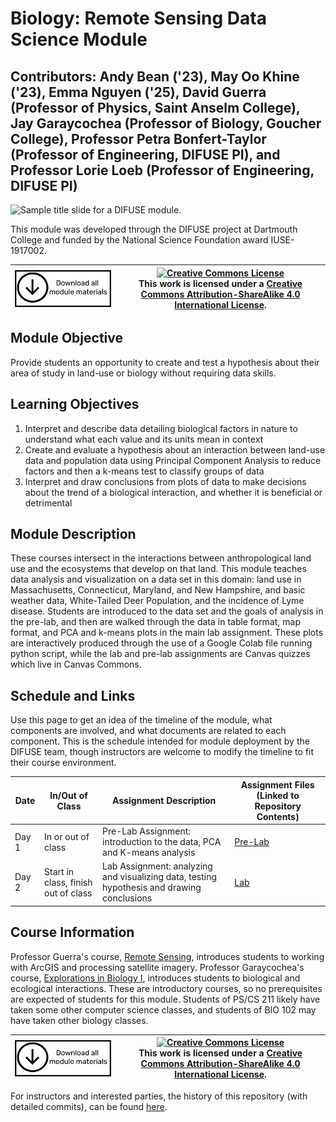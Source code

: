 # Biology: Remote Sensing Data Science Module

## Contributors: Andy Bean ('23), May Oo Khine ('23), Emma Nguyen ('25), David Guerra (Professor of Physics, Saint Anselm College), Jay Garaycochea (Professor of Biology, Goucher College), Professor Petra Bonfert-Taylor (Professor of Engineering, DIFUSE PI), and Professor Lorie Loeb (Professor of Engineering, DIFUSE PI)

![Sample title slide for a DIFUSE module.](repository-assets/DIFUSE-bio-sat.png)

This module was developed through the DIFUSE project at Dartmouth College and funded by the National Science Foundation award IUSE-1917002.

|[<img src="repository-assets/download-all.png" alt="Download the entire module" align="center" style="width: 4in;" />](https://github.com/difuse-dartmouth/biology-remote-sensing/archive/refs/heads/main.zip)| <a rel="license" href="http://creativecommons.org/licenses/by-sa/4.0/"><img alt="Creative Commons License" style="width=2in" src="https://i.creativecommons.org/l/by-sa/4.0/88x31.png" /><br></a>This work is licensed under a <a rel="license" href="http://creativecommons.org/licenses/by-sa/4.0/">Creative Commons Attribution-ShareAlike 4.0 International License</a>. |
|---------|----------|

## Module Objective

Provide students an opportunity to create and test a hypothesis about their area of study in land-use or biology without requiring data skills.

## Learning Objectives
1.	Interpret and describe data detailing biological factors in nature to understand what each value and its units mean in context
2.  Create and evaluate a hypothesis about an interaction between land-use data and population data using Principal Component Analysis to reduce factors and then a k-means test to classify groups of data
3.  Interpret and draw conclusions from plots of data to make decisions about the trend of a biological interaction, and whether it is beneficial or detrimental 

## Module Description 
These courses intersect in the interactions between anthropological land use and the ecosystems that develop on that land. This module teaches data analysis and visualization on a data set in this domain: land use in Massachusetts, Connecticut, Maryland, and New Hampshire, and basic weather data, White-Tailed Deer Population, and the incidence of Lyme disease. Students are introduced to the data set and the goals of analysis in the pre-lab, and then are walked through the data in table format, map format, and PCA and k-means plots in the main lab assignment. These plots are interactively produced through the use of a Google Colab file running python script, while the lab and pre-lab assignments are Canvas quizzes which live in Canvas Commons.  
## Schedule and Links

Use this page to get an idea of the timeline of the module, what components are involved, and what documents are related to each component. This is the schedule intended for module deployment by the DIFUSE team, though instructors are welcome to modify the timeline to fit their course environment.

| Date             |  In/Out of Class | Assignment Description                     | Assignment Files (Linked to Repository Contents) |
|------------------|-----------------|--------------------------------------------------|--------------------------------------------------|
| Day 1 | In or out of class    | Pre-Lab Assignment: introduction to the data, PCA and K-means analysis  |[Pre-Lab](completed_module/components/assignment1) |
| Day 2 | Start in class, finish out of class  | Lab Assignment: analyzing and visualizing data, testing hypothesis and drawing conclusions |[Lab](completed_module/components/assignment2) |


## Course Information
Professor Guerra's course, [Remote Sensing](http://catalog.anselm.edu/preview_course_nopop.php?catoid=8&coid=10289), introduces students to working with ArcGIS and processing satellite imagery. Professor Garaycochea's course, [Explorations in Biology I](https://catalog.goucher.edu/preview_course_nopop.php?catoid=10&coid=21262), introduces students to biological and ecological interactions. These are introductory courses, so no prerequisites are expected of students for this module. Students of PS/CS 211 likely have taken some other computer science classes, and students of BIO 102 may have taken other biology classes.


|[<img src="repository-assets/download-all.png" alt="Download the entire module" align="center" style="width: 4in;" />](https://github.com/difuse-dartmouth/sociology-health-outcomes/archive/refs/heads/main.zip)| <a rel="license" href="http://creativecommons.org/licenses/by-sa/4.0/"><img alt="Creative Commons License" style="width=2in" src="https://i.creativecommons.org/l/by-sa/4.0/88x31.png" /><br></a>This work is licensed under a <a rel="license" href="http://creativecommons.org/licenses/by-sa/4.0/">Creative Commons Attribution-ShareAlike 4.0 International License</a>. |
|---------|----------|

For instructors and interested parties, the history of this repository (with detailed commits), can be found [here](https://github.com/difuse-dartmouth/biology-remote-sensing/commits/main/).

